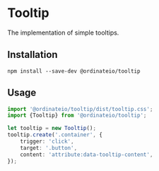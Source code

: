 # Tooltip

The implementation of simple tooltips.

## Installation

```
npm install --save-dev @ordinateio/tooltip
```

## Usage

```ts
import '@ordinateio/tooltip/dist/tooltip.css';
import {Tooltip} from '@ordinateio/tooltip';

let tooltip = new Tooltip();
tooltip.create('.container', {
    trigger: 'click',
    target: '.button',
    content: 'attribute:data-tooltip-content',
});
```
